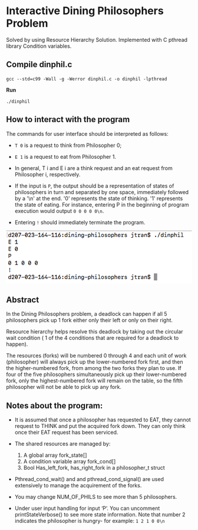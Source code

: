 Interactive Dining Philosophers Problem
=======================================

Solved by using Resource Hierarchy Solution. Implemented with C pthread library Condition variables.


Compile dinphil.c
---------------------
```
gcc --std=c99 -Wall -g -Werror dinphil.c -o dinphil -lpthread
```

**Run**
```
./dinphil
```

How to interact with the program
-------------------------------------
The commands for user interface should be interpreted as follows:

- `T 0` is a request to think from Philosopher 0;
- `E 1` is a request to eat from Philosopher 1.
- In general, T i and E i are a think request and an eat request from Philosopher i, respectively.

- If the input is `P`, the output should be a representation of states of philosophers in turn and separated by one space, immediately followed by a '\n' at the end. '0' represents the state of thinking. '1' represents the state of eating.
For instance, entering P in the beginning of program execution would output `0 0 0 0 0\n`. 

- Entering `!` should immediately terminate the program.

![alt text](https://github.com/jdiggidawg/dining-philosophers/blob/master/demo.png "demo")


Abstract
------------

In the Dining Philosophers problem, a deadlock can happen if all 5 philosophers pick up 1 fork either only their left or only on their right.

Resource hierarchy helps resolve this deadlock by taking out the circular wait condition ( 1 of the 4 conditions that are required for a deadlock to happen).

The resources (forks) will be numbered 0 through 4 and each unit of work (philosopher) will always pick up the lower-numbered fork first, and then the higher-numbered fork, from among the two forks they plan to use. If four of the five philosophers simultaneously pick up their lower-numbered fork, only the highest-numbered fork will remain on the table, so the fifth philosopher will not be able to pick up any fork.

Notes about the program:
---------------------------

- It is assumed that once a philosopher has requested to EAT, they cannot request to THINK and
put the acquired fork down. They can only think once their EAT request has been serviced.

- The shared resources are managed by:
  1. A global array fork_state[]
  2. A condition variable array fork_cond[]
  3. Bool Has_left_fork, has_right_fork in a philosopher_t struct

- Pthread_cond_wait() and and pthread_cond_signal() are used extensively to manage the
acquirement of the forks.

- You may change NUM_OF_PHILS to see more than 5 philosophers.

- Under user input handling for input ‘P’. You can uncomment printStateVerbose() to see more
state information. Note that number 2 indicates the philosopher is hungry- for example:  `1 2 1 0 0\n`


